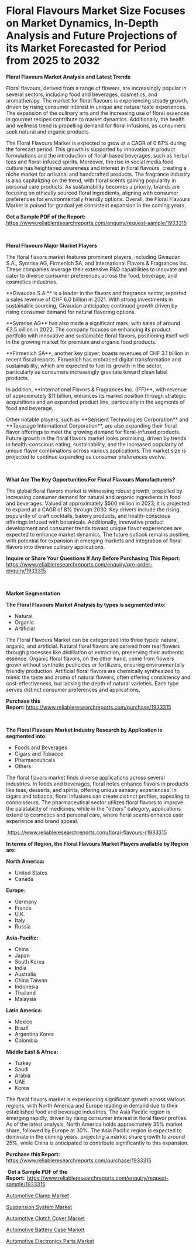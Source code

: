 <p><h1>Floral Flavours Market Size Focuses on Market Dynamics, In-Depth Analysis and Future Projections of its Market Forecasted for Period from 2025 to 2032</h1></p><p><strong>Floral Flavours Market Analysis and Latest Trends</strong></p>
<p><p>Floral flavours, derived from a range of flowers, are increasingly popular in several sectors, including food and beverages, cosmetics, and aromatherapy. The market for floral flavours is experiencing steady growth, driven by rising consumer interest in unique and natural taste experiences. The expansion of the culinary arts and the increasing use of floral essences in gourmet recipes contribute to market dynamics. Additionally, the health and wellness trend is propelling demand for floral infusions, as consumers seek natural and organic products.</p><p>The Floral Flavours Market is expected to grow at a CAGR of 0.67% during the forecast period. This growth is supported by innovation in product formulations and the introduction of floral-based beverages, such as herbal teas and floral-infused spirits. Moreover, the rise in social media food culture has heightened awareness and interest in floral flavours, creating a niche market for artisanal and handcrafted products. The fragrance industry is also capitalizing on the trend, with floral scents gaining popularity in personal care products. As sustainability becomes a priority, brands are focusing on ethically sourced floral ingredients, aligning with consumer preferences for environmentally friendly options. Overall, the Floral Flavours Market is poised for gradual yet consistent expansion in the coming years.</p></p>
<p><strong>Get a Sample PDF of the Report:&nbsp;</strong> <a href="https://www.reliableresearchreports.com/enquiry/request-sample/1933315?utm_campaign=2104&utm_medium=2&utm_source=Github&utm_content=ia&utm_term=05022025&utm_id=floral-flavours">https://www.reliableresearchreports.com/enquiry/request-sample/1933315</a></p>
<p>&nbsp;</p>
<p><strong>Floral Flavours Major Market Players</strong></p>
<p><p>The floral flavors market features prominent players, including Givaudan S.A., Symrise AG, Firmenich SA, and International Flavors & Fragrances Inc. These companies leverage their extensive R&D capabilities to innovate and cater to diverse consumer preferences across the food, beverage, and cosmetics industries.</p><p>**Givaudan S.A.** is a leader in the flavors and fragrance sector, reported a sales revenue of CHF 6.0 billion in 2021. With strong investments in sustainable sourcing, Givaudan anticipates continued growth driven by rising consumer demand for natural flavoring options.</p><p>**Symrise AG** has also made a significant mark, with sales of around €3.5 billion in 2022. The company focuses on enhancing its product portfolio with innovative and sustainable floral flavors, positioning itself well in the growing market for premium and organic food products.</p><p>**Firmenich SA**, another key player, boasts revenues of CHF 3.1 billion in recent fiscal reports. Firmenich has embraced digital transformation and sustainability, which are expected to fuel its growth in the sector, particularly as consumers increasingly gravitate toward clean label products.</p><p>In addition, **International Flavors & Fragrances Inc. (IFF)**, with revenue of approximately $11 billion, enhances its market position through strategic acquisitions and an expanded product line, particularly in the segments of food and beverage.</p><p>Other notable players, such as **Sensient Technologies Corporation** and **Takasago International Corporation**, are also expanding their floral flavor offerings to meet the growing demand for floral-infused products. Future growth in the floral flavors market looks promising, driven by trends in health-conscious eating, sustainability, and the increased popularity of unique flavor combinations across various applications. The market size is projected to continue expanding as consumer preferences evolve.</p></p>
<p>&nbsp;</p>
<p><strong>What Are The Key Opportunities For Floral Flavours Manufacturers?</strong></p>
<p><p>The global floral flavors market is witnessing robust growth, propelled by increasing consumer demand for natural and organic ingredients in food and beverages. Valued at approximately $500 million in 2023, it is projected to expand at a CAGR of 8% through 2030. Key drivers include the rising popularity of craft cocktails, bakery products, and health-conscious offerings infused with botanicals. Additionally, innovative product development and consumer trends toward unique flavor experiences are expected to enhance market dynamics. The future outlook remains positive, with potential for expansion in emerging markets and integration of floral flavors into diverse culinary applications.</p></p>
<p><strong>Inquire or Share Your Questions If Any Before Purchasing This Report:</strong> <a href="https://www.reliableresearchreports.com/enquiry/pre-order-enquiry/1933315?utm_campaign=2104&utm_medium=2&utm_source=Github&utm_content=ia&utm_term=05022025&utm_id=floral-flavours">https://www.reliableresearchreports.com/enquiry/pre-order-enquiry/1933315</a></p>
<p>&nbsp;</p>
<p><strong>Market Segmentation</strong></p>
<p><strong>The Floral Flavours Market Analysis by types is segmented into:</strong></p>
<p><ul><li>Natural</li><li>Organic</li><li>Artificial</li></ul></p>
<p><p>The Floral Flavours Market can be categorized into three types: natural, organic, and artificial. Natural floral flavors are derived from real flowers through processes like distillation or extraction, preserving their authentic essence. Organic floral flavors, on the other hand, come from flowers grown without synthetic pesticides or fertilizers, ensuring environmentally friendly production. Artificial floral flavors are chemically synthesized to mimic the taste and aroma of natural flowers, often offering consistency and cost-effectiveness, but lacking the depth of natural varieties. Each type serves distinct consumer preferences and applications.</p></p>
<p><strong>Purchase this Report:&nbsp;</strong><a href="https://www.reliableresearchreports.com/purchase/1933315?utm_campaign=2104&utm_medium=2&utm_source=Github&utm_content=ia&utm_term=05022025&utm_id=floral-flavours">https://www.reliableresearchreports.com/purchase/1933315</a></p>
<p>&nbsp;</p>
<p><strong>The Floral Flavours Market Industry Research by Application is segmented into:</strong></p>
<p><ul><li>Foods and Beverages</li><li>Cigars and Tobacco</li><li>Pharmaceuticals</li><li>Others</li></ul></p>
<p><p>The floral flavors market finds diverse applications across several industries. In foods and beverages, floral notes enhance flavors in products like teas, desserts, and spirits, offering unique sensory experiences. In cigars and tobacco, floral infusions can create distinct profiles, appealing to connoisseurs. The pharmaceutical sector utilizes floral flavors to improve the palatability of medicines, while in the "others" category, applications extend to cosmetics and personal care, where floral scents enhance user experience and brand appeal.</p></p>
<p><a href="https://www.reliableresearchreports.com/floral-flavours-r1933315?utm_campaign=2104&utm_medium=2&utm_source=Github&utm_content=ia&utm_term=05022025&utm_id=floral-flavours">&nbsp;https://www.reliableresearchreports.com/floral-flavours-r1933315</a></p>
<p><strong>In terms of Region, the Floral Flavours Market Players available by Region are:</strong></p>
<p>
    <p> <strong> North America: </strong>
        <ul>
            <li>United States</li>
            <li>Canada</li>
        </ul>
        </p> 
    <p> <strong> Europe: </strong>
        <ul>
            <li>Germany</li>
            <li>France</li>
            <li>U.K.</li>
            <li>Italy</li>
            <li>Russia</li>
        </ul>
        </p> 
    <p> <strong> Asia-Pacific: </strong>
        <ul>
            <li>China</li>
            <li>Japan</li>
            <li>South Korea</li>
            <li>India</li>
            <li>Australia</li>
            <li>China Taiwan</li>
            <li>Indonesia</li>
            <li>Thailand</li>
            <li>Malaysia</li>
        </ul>
        </p> 
    <p> <strong> Latin America: </strong>
        <ul>
            <li>Mexico</li>
            <li>Brazil</li>
            <li>Argentina Korea</li>
            <li>Colombia</li>
        </ul>
        </p> 
    <p> <strong> Middle East & Africa: </strong>
        <ul>
            <li>Turkey</li>
            <li>Saudi</li>
            <li>Arabia</li>
            <li>UAE</li>
            <li>Korea</li>
        </ul>
    </p>
    </p>
<p><p>The floral flavors market is experiencing significant growth across various regions, with North America and Europe leading in demand due to their established food and beverage industries. The Asia Pacific region is emerging rapidly, driven by rising consumer interest in floral flavor profiles. As of the latest analysis, North America holds approximately 35% market share, followed by Europe at 30%. The Asia Pacific region is expected to dominate in the coming years, projecting a market share growth to around 25%, while China is anticipated to contribute significantly to this expansion.</p></p>
<p><strong>Purchase this Report: </strong><a href="https://www.reliableresearchreports.com/purchase/1933315?utm_campaign=2104&utm_medium=2&utm_source=Github&utm_content=ia&utm_term=05022025&utm_id=floral-flavours">https://www.reliableresearchreports.com/purchase/1933315</a></p>
<p>&nbsp;<strong>Get a Sample PDF of the Report:&nbsp;&nbsp;</strong><a href="https://www.reliableresearchreports.com/enquiry/request-sample/1933315?utm_campaign=2104&utm_medium=2&utm_source=Github&utm_content=ia&utm_term=05022025&utm_id=floral-flavours">https://www.reliableresearchreports.com/enquiry/request-sample/1933315</a></p>
<p><strong></strong></p>
<p><p><a href="https://www.linkedin.com/pulse/automotive-clamp-market-research-report-identifying-challenges-wocyc?utm_campaign=2104&utm_medium=2&utm_source=Github&utm_content=ia&utm_term=05022025&utm_id=floral-flavours">Automotive Clamp Market</a></p><p><a href="https://www.linkedin.com/pulse/suspension-system-momentum-charting-109-cagr-path-2025-2032-rfqie?utm_campaign=2104&utm_medium=2&utm_source=Github&utm_content=ia&utm_term=05022025&utm_id=floral-flavours">Suspension System Market</a></p><p><a href="https://www.linkedin.com/pulse/market-dynamics-automotive-clutch-cover-67-growth-from-spd1c?utm_campaign=2104&utm_medium=2&utm_source=Github&utm_content=ia&utm_term=05022025&utm_id=floral-flavours">Automotive Clutch Cover Market</a></p><p><a href="https://www.linkedin.com/pulse/strategic-roadmap-success-global-automotive-battery-case-ggrae?utm_campaign=2104&utm_medium=2&utm_source=Github&utm_content=ia&utm_term=05022025&utm_id=floral-flavours">Automotive Battery Case Market</a></p><p><a href="https://www.linkedin.com/pulse/market-insights-evaluating-competitors-automotive-electronics-galxe?utm_campaign=2104&utm_medium=2&utm_source=Github&utm_content=ia&utm_term=05022025&utm_id=floral-flavours">Automotive Electronics Parts Market</a></p></p>